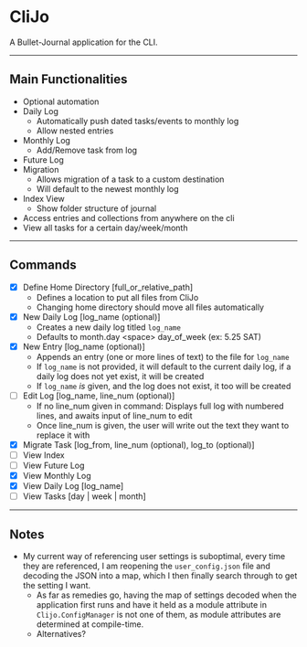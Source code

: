 # CliJo

A Bullet-Journal application for the CLI.

***

## Main Functionalities

- Optional automation
- Daily Log
  - Automatically push dated tasks/events to monthly log
  - Allow nested entries
- Monthly Log
  - Add/Remove task from log
- Future Log
- Migration
  - Allows migration of a task to a custom destination
  - Will default to the newest monthly log
- Index View
  - Show folder structure of journal
- Access entries and collections from anywhere on the cli
- View all tasks for a certain day/week/month

***

## Commands

- [x] Define Home Directory \[full_or_relative_path\]
  - Defines a location to put all files from CliJo
  - Changing home directory should move all files automatically
- [x] New Daily Log \[log_name (optional)\]
  - Creates a new daily log titled `log_name`
  - Defaults to month.day \<space\> day_of_week (ex: 5.25 SAT)
- [x] New Entry \[log_name (optional)\]
  - Appends an entry (one or more lines of text) to the file for `log_name`
  - If `log_name` is not provided, it will default to the current daily log, if a daily log does not yet exist, it will be created
  - If `log_name` *is* given, and the log does not exist, it too will be created
- [ ] Edit Log \[log_name, line_num (optional)\]
  - If no line_num given in command: Displays full log with numbered lines, and awaits input of line_num to edit
  - Once line_num is given, the user will write out the text they want to replace it with
- [x] Migrate Task \[log_from, line_num (optional), log_to (optional)\]
- [ ] View Index
- [ ] View Future Log
- [x] View Monthly Log
- [x] View Daily Log \[log_name\]
- [ ] View Tasks \[day | week | month\]

***

## Notes

- My current way of referencing user settings is suboptimal, every time they are referenced, I am reopening the `user_config.json` file and decoding the JSON into a map, which I then finally search through to get the setting I want.
  - As far as remedies go, having the map of settings decoded when the application first runs and have it held as a module attribute in `Clijo.ConfigManager` is not one of them, as module attributes are determined at compile-time.
  - Alternatives?

